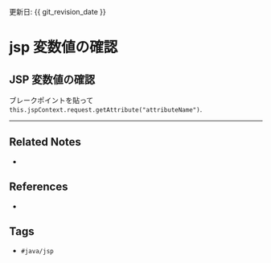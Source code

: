 更新日: {{ git_revision_date }}

# jsp 変数値の確認
## JSP 変数値の確認
ブレークポイントを貼って
`this.jspContext.request.getAttribute("attributeName")`.

---
## Related Notes
- 

## References
- 

## Tags
- `#java/jsp` 